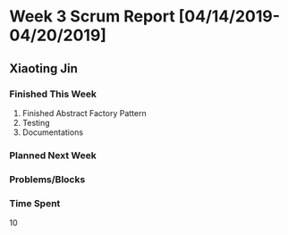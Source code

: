 # Week 3 Scrum Report [04/14/2019-04/20/2019]

## Xiaoting Jin

### Finished This Week
1. Finished Abstract Factory Pattern
2. Testing
3. Documentations
### Planned Next Week

### Problems/Blocks


### Time Spent
10
